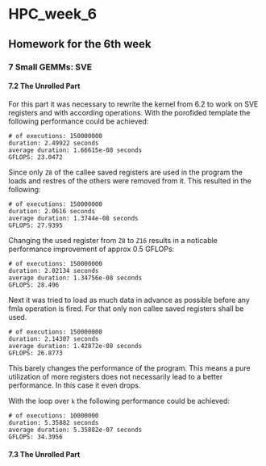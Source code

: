 # HPC_week_6
## Homework for the 6th week

### 7 Small GEMMs: SVE

#### 7.2 The Unrolled Part

For this part it was necessary to rewrite the kernel from 6.2 to work on SVE registers and with according operations. With the porofided template the following performance could be achieved:

    # of executions: 150000000
    duration: 2.49922 seconds
    average duration: 1.66615e-08 seconds
    GFLOPS: 23.0472

Since only `Z8` of the callee saved registers are used in the program the loads and restres of the others were removed from it. This resulted in the following:

    # of executions: 150000000
    duration: 2.0616 seconds
    average duration: 1.3744e-08 seconds
    GFLOPS: 27.9395

Changing the used register from `Z8` to `Z16` results in a noticable performance improvement of approx 0.5 GFLOPs:

    # of executions: 150000000
    duration: 2.02134 seconds
    average duration: 1.34756e-08 seconds
    GFLOPS: 28.496

Next it was tried to load as much data in advance as possible before any fmla operation is fired. For that only non callee saved registers shall be used.

    # of executions: 150000000
    duration: 2.14307 seconds
    average duration: 1.42872e-08 seconds
    GFLOPS: 26.8773

This barely changes the performance of the program. This means a pure utilization of more registers does not necessarily lead to a better performance. In this case it even drops.

With the loop over `k` the following performance could be achieved:

    # of executions: 10000000
    duration: 5.35882 seconds
    average duration: 5.35882e-07 seconds
    GFLOPS: 34.3956

#### 7.3 The Unrolled Part

